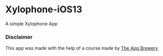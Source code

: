 # Xylophone-iOS13
A simple Xylophone App

### Disclaimer
This app was made with the help of a course made by [The App Brewery](https://www.appbrewery.co)
